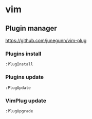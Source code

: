 # vim

## Plugin manager

https://github.com/junegunn/vim-plug

### Plugins install

`:PlugInstall`

### Plugins update

`:PlugUpdate`

### VimPlug update

`:PlugUpgrade`
